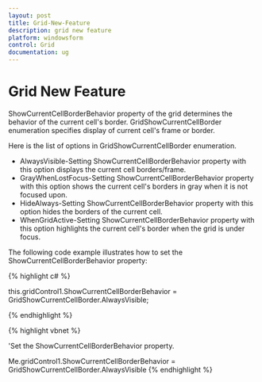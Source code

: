 ```yaml
---
layout: post
title: Grid-New-Feature
description: grid new feature
platform: windowsform
control: Grid
documentation: ug
---
```


# Grid New Feature

ShowCurrentCellBorderBehavior property of the grid determines the behavior of the current cell's border. GridShowCurrentCellBorder enumeration specifies display of current cell's frame or border.

Here is the list of options in GridShowCurrentCellBorder enumeration.

* AlwaysVisible-Setting ShowCurrentCellBorderBehavior property with this option displays the current cell borders/frame.
* GrayWhenLostFocus-Setting ShowCurrentCellBorderBehavior property with this option shows the current cell's borders in gray when it is not focused upon.
* HideAlways-Setting ShowCurrentCellBorderBehavior property with this option hides the borders of the current cell.
* WhenGridActive-Setting ShowCurrentCellBorderBehavior property with this option highlights the current cell's border when the grid is under focus.



The following code example illustrates how to set the ShowCurrentCellBorderBehavior property:

{% highlight c# %}



this.gridControl1.ShowCurrentCellBorderBehavior = GridShowCurrentCellBorder.AlwaysVisible;

{% endhighlight %}

{% highlight vbnet %}



'Set the ShowCurrentCellBorderBehavior property.

Me.gridControl1.ShowCurrentCellBorderBehavior = GridShowCurrentCellBorder.AlwaysVisible
{% endhighlight %}



